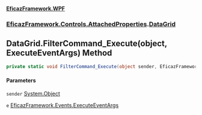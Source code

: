 #### [EficazFramework.WPF](EficazFrameworkWPF.md 'EficazFramework WPF')
### [EficazFramework.Controls.AttachedProperties](EficazFrameworkWPF.md#EficazFramework.Controls.AttachedProperties 'EficazFramework.Controls.AttachedProperties').[DataGrid](EficazFramework.Controls.AttachedProperties/DataGrid.md 'EficazFramework.Controls.AttachedProperties.DataGrid')

## DataGrid.FilterCommand_Execute(object, ExecuteEventArgs) Method

```csharp
private static void FilterCommand_Execute(object sender, EficazFramework.Events.ExecuteEventArgs e);
```
#### Parameters

<a name='EficazFramework.Controls.AttachedProperties.DataGrid.FilterCommand_Execute(object,EficazFramework.Events.ExecuteEventArgs).sender'></a>

`sender` [System.Object](https://docs.microsoft.com/en-us/dotnet/api/System.Object 'System.Object')

<a name='EficazFramework.Controls.AttachedProperties.DataGrid.FilterCommand_Execute(object,EficazFramework.Events.ExecuteEventArgs).e'></a>

`e` [EficazFramework.Events.ExecuteEventArgs](https://docs.microsoft.com/en-us/dotnet/api/EficazFramework.Events.ExecuteEventArgs 'EficazFramework.Events.ExecuteEventArgs')